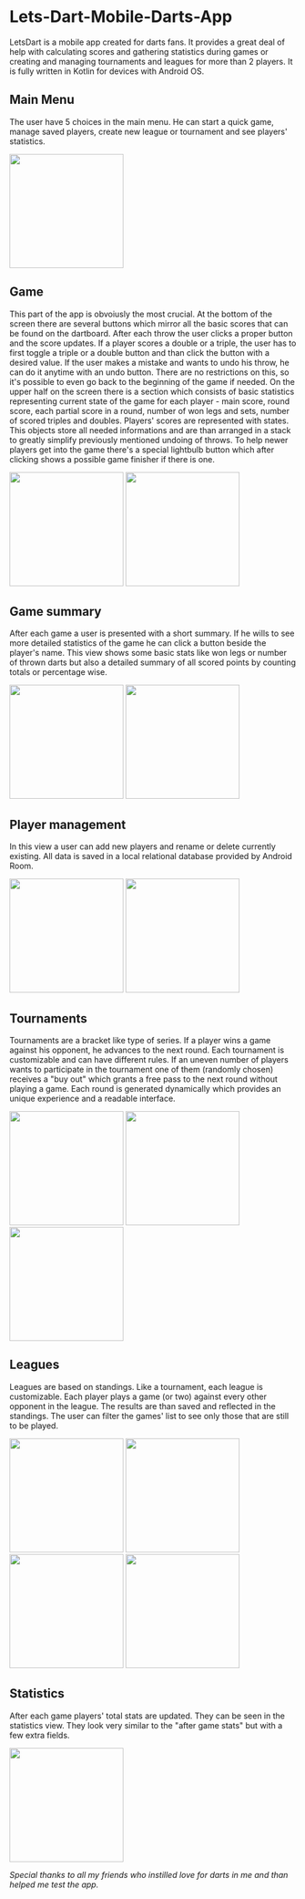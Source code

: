 # Lets-Dart-Mobile-Darts-App

LetsDart is a mobile app created for darts fans. It provides a great deal of help with calculating scores and gathering statistics during games 
or creating and managing tournaments and leagues for more than 2 players. It is fully written in Kotlin for devices with Android OS.

## Main Menu
The user have 5 choices in the main menu. He can start a quick game, manage saved players, create new league or tournament and see players' statistics.

<img src=https://i.imgur.com/r7R58Pd.png width=200/>

## Game
This part of the app is obvoiusly the most crucial. At the bottom of the screen there are several buttons which mirror all the basic scores that can be found on the dartboard. 
After each throw the user clicks a proper button and the score updates. If a player scores a double or a triple, the user has to first toggle a triple or a double button and than 
click the button with a desired value. If the user makes a mistake and wants to undo his throw, he can do it anytime with an undo button. There are no restrictions on this, so it's 
possible to even go back to the beginning of the game if needed. On the upper half on the screen there is a section which consists of basic statistics representing current 
state of the game for each player - main score, round score, each partial score in a round, number of won legs and sets, number of scored triples and doubles. Players' scores are 
represented with states. This objects store all needed informations and are than arranged in a stack to greatly simplify previously mentioned undoing of throws. To help
newer players get into the game there's a special lightbulb button which after clicking shows a possible game finisher if there is one. 

<img src=https://i.imgur.com/EUUiUaG.png width=200/>    <img src=https://i.imgur.com/PG2E3ob.png width=200/>

## Game summary
After each game a user is presented with a short summary. If he wills to see more detailed statistics of the game he can click a button beside the player's name. This view shows
some basic stats like won legs or number of thrown darts but also a detailed summary of all scored points by counting totals or percentage wise. 

<img src=https://i.imgur.com/8hCLpT1.png width=200/>    <img src=https://i.imgur.com/NNtIbPI.png width=200/>

## Player management
In this view a user can add new players and rename or delete currently existing. All data is saved in a local relational database provided by Android Room.

<img src=https://i.imgur.com/Qj0mzOG.png width=200/>    <img src=https://i.imgur.com/T0DjSBh.png width=200/>

## Tournaments
Tournaments are a bracket like type of series. If a player wins a game against his opponent, he advances to the next round. Each tournament is customizable and can have 
different rules. If an uneven number of players wants to participate in the tournament one of them (randomly chosen) receives a "buy out" which grants a free pass to the next round
without playing a game. Each round is generated dynamically which provides an unique experience and a readable interface.

<img src=https://i.imgur.com/coDDV0T.png width=200/> <img src=https://i.imgur.com/MGkavYQ.png width=200/> <img src=https://i.imgur.com/6QuNDdn.png width=200/> 

## Leagues
Leagues are based on standings. Like a tournament, each league is customizable. Each player plays a game (or two) against every other opponent in the league. The results are than saved and reflected in the standings. 
The user can filter the games' list to see only those that are still to be played.

<img src=https://i.imgur.com/3NRWVwY.png width=200/>    <img src=https://i.imgur.com/NEFA2SE.png width=200/>    <img src=https://i.imgur.com/3LYAw6K.png width=200/>    <img src=https://i.imgur.com/ArG2pM2.png width=200/>

## Statistics
After each game players' total stats are updated. They can be seen in the statistics view. They look very similar to the "after game stats" but with a few extra fields.

<img src=https://i.imgur.com/cX9y5Ud.png width=200/>




_Special thanks to all my friends who instilled love for darts in me and than helped me test the app._

